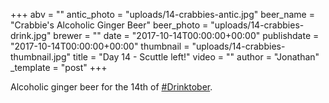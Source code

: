 +++
abv = ""
antic_photo = "uploads/14-crabbies-antic.jpg"
beer_name = "Crabbie's Alcoholic Ginger Beer"
beer_photo = "uploads/14-crabbies-drink.jpg"
brewer = ""
date = "2017-10-14T00:00:00+00:00"
publishdate = "2017-10-14T00:00:00+00:00"
thumbnail = "uploads/14-crabbies-thumbnail.jpg"
title = "Day 14 - Scuttle left!"
video = ""
author = "Jonathan"
_template = "post"
+++

Alcoholic ginger beer for the 14th of [#Drinktober](https://www.facebook.com/hashtag/drinktober?epa=HASHTAG).
